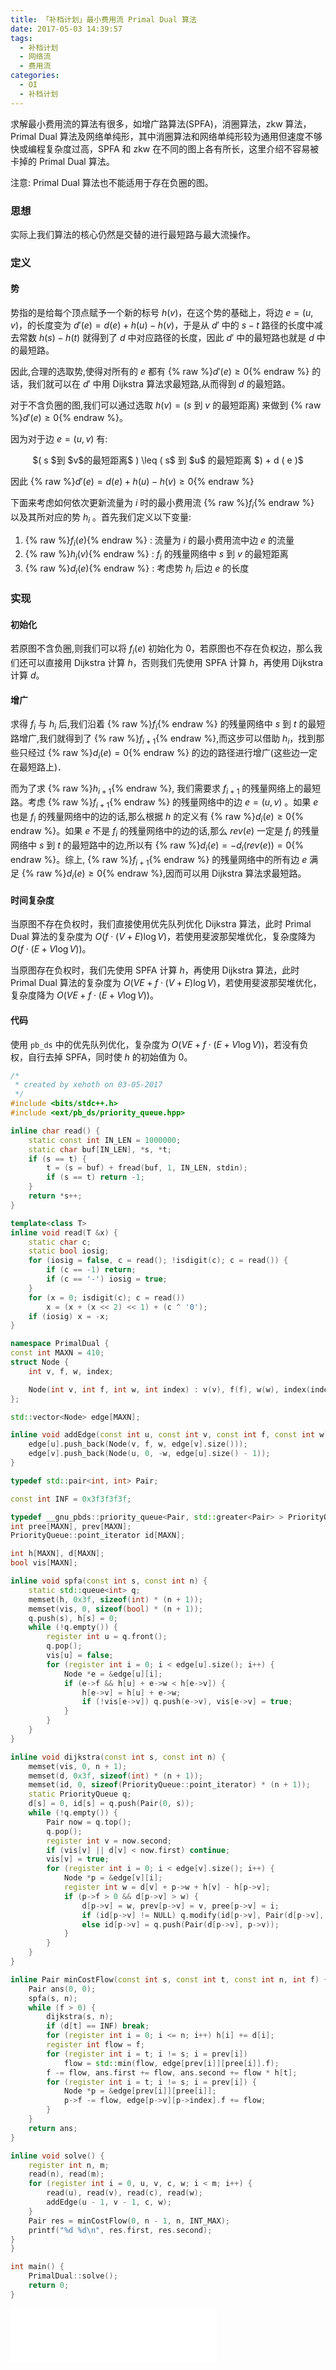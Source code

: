 ```yaml
---
title: 「补档计划」最小费用流 Primal Dual 算法
date: 2017-05-03 14:39:57
tags:
  - 补档计划
  - 网络流
  - 费用流
categories:
  - OI
  - 补档计划
---
```

求解最小费用流的算法有很多，如增广路算法(SPFA)，消圈算法，zkw 算法，Primal Dual 算法及网络单纯形，其中消圈算法和网络单纯形较为通用但速度不够快或编程复杂度过高，SPFA 和 zkw 在不同的图上各有所长，这里介绍不容易被卡掉的 Primal Dual 算法。

注意: Primal Dual 算法也不能适用于存在负圈的图。
<!-- more -->
### 思想
实际上我们算法的核心仍然是交替的进行最短路与最大流操作。
### 定义
#### 势
势指的是给每个顶点赋予一个新的标号 $h(v)$，在这个势的基础上，将边 $e = (u, v)$，的长度变为 $d'(e) = d(e) + h(u) - h(v)$，于是从 $d'$ 中的 $s-t$ 路径的长度中减去常数 $h(s) - h(t)$ 就得到了 $d$ 中对应路径的长度，因此 $d'$ 中的最短路也就是 $d$ 中的最短路。

因此,合理的选取势,使得对所有的 $e$ 都有 {% raw %}$d'(e) \geq 0${% endraw %} 的话，我们就可以在 $d'$ 中用 Dijkstra 算法求最短路,从而得到 $d$ 的最短路。

对于不含负圈的图,我们可以通过选取 $h(v) = (s$ 到 $v$ 的最短距离$)$ 来做到 {% raw %}$d'(e) \geq 0${% endraw %}。

因为对于边 $e = ( u , v )$ 有:

<center>
$( s $到 $v$的最短距离$ ) \leq ( s$ 到 $u$ 的最短距离 $) + d ( e )$
</center>

因此 {% raw %}$d'( e ) = d ( e ) + h ( u ) - h ( v ) \geq 0${% endraw %}

下面来考虑如何依次更新流量为 $i$ 时的最小费用流 {% raw %}$f_i${% endraw %} 以及其所对应的势 $h_i$ 。首先我们定义以下变量:

1. {% raw %}$f_i ( e )${% endraw %} : 流量为 $i$ 的最小费用流中边 $e$ 的流量
2. {% raw %}$h_i ( v )${% endraw %} : $f_i$ 的残量网络中 $s$ 到 $v$ 的最短距离
3. {% raw %}$d_i ( e )${% endraw %} : 考虑势 $h_i$ 后边 $e$ 的长度

### 实现
#### 初始化
若原图不含负圈,则我们可以将 $f_i (e )$ 初始化为 $0$，若原图也不存在负权边，那么我们还可以直接用 Dijkstra 计算 $h$，否则我们先使用 SPFA 计算 $h$，再使用 Dijkstra 计算 $d$。
#### 增广
求得 $f_i$ 与 $h_i$ 后,我们沿着 {% raw %}$f_i${% endraw %} 的残量网络中 $s$ 到 $t$ 的最短路增广,我们就得到了 {% raw %}$f_{i + 1}${% endraw %},而这步可以借助 $h_i$，找到那些只经过 {% raw %}$d_i( e ) = 0${% endraw %} 的边的路径进行增广(这些边一定在最短路上)．

而为了求 {% raw %}$h_{i + 1}${% endraw %}, 我们需要求 $f_{i + 1}$ 的残量网络上的最短路。考虑 {% raw %}$f_{i + 1}${% endraw %} 的残量网络中的边 $e = ( u , v )$ 。如果 $e$ 也是 $f_i$ 的残量网络中的边的话,那么根据 $h$ 的定义有 {% raw %}$d_i ( e ) \geq 0${% endraw %}。如果 $e$ 不是 $f_i$ 的残量网络中的边的话,那么 $rev (e )$ 一定是 $f_i$ 的残量网络中 $s$ 到 $t$ 的最短路中的边,所以有 {% raw %}$d_i ( e ) = - d_i ( rev ( e )) = 0${% endraw %}。综上, {% raw %}$f_{i + 1}${% endraw %} 的残量网络中的所有边 $e$ 满足 {% raw %}$d_i ( e ) \geq 0${% endraw %},因而可以用 Dijkstra 算法求最短路。
#### 时间复杂度
当原图不存在负权时，我们直接使用优先队列优化 Dijkstra 算法，此时 Primal Dual 算法的复杂度为 $O(f \cdot (V + E) \log V)$，若使用斐波那契堆优化，复杂度降为 $O(f \cdot (E + V \log V))$。

当原图存在负权时，我们先使用 SPFA 计算 $h$，再使用 Dijkstra 算法，此时 Primal Dual 算法的复杂度为 $O(VE + f \cdot (V + E) \log V)$，若使用斐波那契堆优化，复杂度降为 $O(VE + f \cdot (E + V \log V))$。
#### 代码
使用 `pb_ds` 中的优先队列优化，复杂度为 $O(VE + f \cdot (E + V \log V))$，若没有负权，自行去掉 SPFA，同时使 $h$ 的初始值为 $0$。
``` cpp
/*
 * created by xehoth on 03-05-2017
 */
#include <bits/stdc++.h>
#include <ext/pb_ds/priority_queue.hpp>

inline char read() {
    static const int IN_LEN = 1000000;
    static char buf[IN_LEN], *s, *t;
    if (s == t) {
        t = (s = buf) + fread(buf, 1, IN_LEN, stdin);
        if (s == t) return -1;
    }
    return *s++;
}

template<class T>
inline void read(T &x) {
    static char c;
    static bool iosig;
    for (iosig = false, c = read(); !isdigit(c); c = read()) {
        if (c == -1) return;
        if (c == '-') iosig = true;
    }
    for (x = 0; isdigit(c); c = read())
        x = (x + (x << 2) << 1) + (c ^ '0');
    if (iosig) x = -x;
}

namespace PrimalDual {
const int MAXN = 410;
struct Node {
    int v, f, w, index;

    Node(int v, int f, int w, int index) : v(v), f(f), w(w), index(index) {}
};

std::vector<Node> edge[MAXN];

inline void addEdge(const int u, const int v, const int f, const int w) {
    edge[u].push_back(Node(v, f, w, edge[v].size()));
    edge[v].push_back(Node(u, 0, -w, edge[u].size() - 1));
}

typedef std::pair<int, int> Pair;

const int INF = 0x3f3f3f3f;

typedef __gnu_pbds::priority_queue<Pair, std::greater<Pair> > PriorityQueue;
int pree[MAXN], prev[MAXN];
PriorityQueue::point_iterator id[MAXN];

int h[MAXN], d[MAXN];
bool vis[MAXN];

inline void spfa(const int s, const int n) {
    static std::queue<int> q;
    memset(h, 0x3f, sizeof(int) * (n + 1));
    memset(vis, 0, sizeof(bool) * (n + 1));
    q.push(s), h[s] = 0;
    while (!q.empty()) {
        register int u = q.front();
        q.pop();
        vis[u] = false;
        for (register int i = 0; i < edge[u].size(); i++) {
            Node *e = &edge[u][i];
            if (e->f && h[u] + e->w < h[e->v]) {
                h[e->v] = h[u] + e->w;
                if (!vis[e->v]) q.push(e->v), vis[e->v] = true;
            }
        }
    }
}

inline void dijkstra(const int s, const int n) {
    memset(vis, 0, n + 1);
    memset(d, 0x3f, sizeof(int) * (n + 1));
    memset(id, 0, sizeof(PriorityQueue::point_iterator) * (n + 1));
    static PriorityQueue q;
    d[s] = 0, id[s] = q.push(Pair(0, s));
    while (!q.empty()) {
        Pair now = q.top();
        q.pop();
        register int v = now.second;
        if (vis[v] || d[v] < now.first) continue;
        vis[v] = true;
        for (register int i = 0; i < edge[v].size(); i++) {
            Node *p = &edge[v][i];
            register int w = d[v] + p->w + h[v] - h[p->v];
            if (p->f > 0 && d[p->v] > w) {
                d[p->v] = w, prev[p->v] = v, pree[p->v] = i;
                if (id[p->v] != NULL) q.modify(id[p->v], Pair(d[p->v], p->v));
                else id[p->v] = q.push(Pair(d[p->v], p->v));
            }
        }
    }
}

inline Pair minCostFlow(const int s, const int t, const int n, int f) {
    Pair ans(0, 0);
    spfa(s, n);
    while (f > 0) {
        dijkstra(s, n);
        if (d[t] == INF) break;
        for (register int i = 0; i <= n; i++) h[i] += d[i];
        register int flow = f;
        for (register int i = t; i != s; i = prev[i])
            flow = std::min(flow, edge[prev[i]][pree[i]].f);
        f -= flow, ans.first += flow, ans.second += flow * h[t];
        for (register int i = t; i != s; i = prev[i]) {
            Node *p = &edge[prev[i]][pree[i]];
            p->f -= flow, edge[p->v][p->index].f += flow;
        }
    }
    return ans;
}

inline void solve() {
    register int n, m;
    read(n), read(m);
    for (register int i = 0, u, v, c, w; i < m; i++) {
        read(u), read(v), read(c), read(w);
        addEdge(u - 1, v - 1, c, w);
    }
    Pair res = minCostFlow(0, n - 1, n, INT_MAX);
    printf("%d %d\n", res.first, res.second);
}
}

int main() {
    PrimalDual::solve();
    return 0;
}
```
<iframe frameborder="no" border="0" marginwidth="0" marginheight="0" width=330 height=86 src="//music.163.com/outchain/player?type=2&id=28732503&auto=1&height=66"></iframe>